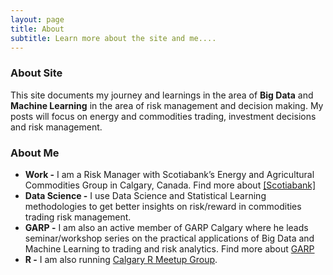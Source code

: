 ```yaml
---
layout: page
title: About
subtitle: Learn more about the site and me.... 
---
```


### About Site

This site documents my journey and learnings in the area of **Big Data** and **Machine Learning** in the area of risk management and decision making. My posts will focus on energy and commodities trading, investment decisions and risk management. 

### About Me

- **Work -** I am a Risk Manager with Scotiabank’s Energy and Agricultural Commodities Group in Calgary, Canada. Find more about  [[Scotiabank]](http://www.scotiabank.com)  
- **Data Science -** I use Data Science and Statistical Learning methodologies to get better insights on risk/reward in commodities trading risk management.  
- **GARP -** I am also an active member of GARP Calgary where he leads seminar/workshop series on the practical applications of Big Data and Machine Learning to trading and risk analytics. Find more about [GARP](http://www.garp.org) 
- **R -** I am also running [Calgary R Meetup Group](http://www.meetup.com/Calgary-R-User-Group/). 



